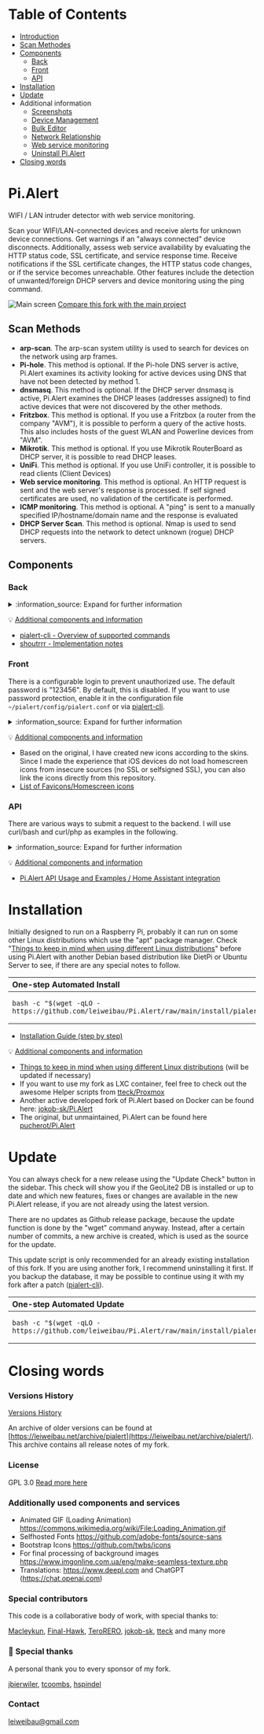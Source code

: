 # Table of Contents

* [Introduction](#pialert)
* [Scan Methodes](#scan-methods)
* [Components](#components)
  * [Back](#back)
  * [Front](#front)
  * [API](#api)
* [Installation](#installation)
* [Update](#update)
* Additional information
  * [Screenshots](docs/SCREENSHOTS.md)
  * [Device Management](docs/DEVICE_MANAGEMENT.md)
  * [Bulk Editor](docs/BULKEDITOR.md)
  * [Network Relationship](docs/NETWORK_RELATIONSHIP.md)
  * [Web service monitoring](docs/WEBSERVICES.md)
  * [Uninstall Pi.Alert](docs/UNINSTALL.md)
* [Closing words](#closing-words)


# Pi.Alert
<!--- --------------------------------------------------------------------- --->

WIFI / LAN intruder detector with web service monitoring.

Scan your WIFI/LAN-connected devices and receive alerts for unknown device connections. Get warnings 
if an "always connected" device disconnects. Additionally, assess web service availability by evaluating 
the HTTP status code, SSL certificate, and service response time. Receive notifications if the SSL 
certificate changes, the HTTP status code changes, or if the service becomes unreachable. Other features 
include the detection of unwanted/foreign DHCP servers and device monitoring using the ping command.


![Main screen][main]
[Compare this fork with the main project](docs/VERSIONCOMPARE.md)


## Scan Methods

  - **arp-scan**. The arp-scan system utility is used to search
        for devices on the network using arp frames.
  - **Pi-hole**. This method is optional. If the Pi-hole DNS server is active, Pi.Alert examines its
        activity looking for active devices using DNS that have not been
        detected by method 1.
  - **dnsmasq**. This method is optional. If the DHCP server dnsmasq is active, Pi.Alert
        examines the DHCP leases (addresses assigned) to find active devices
        that were not discovered by the other methods.
  - **Fritzbox**. This method is optional. If you use a Fritzbox (a router from the company "AVM"), 
        it is possible to perform a query of the active hosts. This also 
        includes hosts of the guest WLAN and Powerline devices from "AVM".
  - **Mikrotik**. This method is optional. If you use Mikrotik RouterBoard as DHCP server,
        it is possible to read DHCP leases.
  - **UniFi**. This method is optional. If you use UniFi controller,
        it is possible to read clients (Client Devices)
  - **Web service monitoring**. This method is optional. An HTTP request is 
        sent and the web server's response is processed. If self signed 
        certificates are used, no validation of the certificate is performed.
  - **ICMP monitoring**. This method is optional. A "ping" is sent to a manually specified
        IP/hostname/domain name and the response is evaluated
  - **DHCP Server Scan**. This method is optional. Nmap is used to send DHCP 
        requests into the network to detect unknown (rogue) DHCP servers.

## Components

### Back

<details>
  <summary>:information_source: Expand for further information</summary>

  - Scan the network searching connected devices using the scanning methods described earlier
  - Checks the reachability of web services and informs about SSL certificate changes
  - Store the information in the DB
  - Report the changes detected by e-mail and/or other services ([Pushsafer](https://www.pushsafer.com/), [Pushover](https://pushover.net/), NTFY, Gotify and Telegram via [shoutrrr](https://github.com/containrrr/shoutrrr/)) and to the Frontend
  - automated DB cleanup tasks
  - a [pialert-cli](docs/PIALERTCLI.md) that helps to configure login, password and some other things

</details>

:bulb: <ins>Additional components and information</ins>

  - [pialert-cli - Overview of supported commands](docs/PIALERTCLI.md)
  - [shoutrrr - Implementation notes](docs/SHOUTRRR.md)

### Front

There is a configurable login to prevent unauthorized use. The default password is "123456". By default, this is disabled. If you want to use password protection, enable it in the configuration file `~/pialert/config/pialert.conf` or via [pialert-cli](docs/PIALERTCLI.md).

<details>
  <summary>:information_source: Expand for further information</summary>

  - Manage the devices inventory and the characteristics (individually or with a [bulk editor](docs/BULKEDITOR.md))
  - Display in a visual way all the information collected by the back *(Sessions, Connected devices, Favorites, Events, Presence, Internet IP address changes, ...)*
  - Manual Nmap scans and Wake-on-LAN (must be supported by the target device) for regular devices and speedtest for the device "Internet" in the details view
  - Simple [network relationship](docs/NETWORK_RELATIONSHIP.md) display
  - Various maintenance tasks and settings (Selection):
    - Language selection *(english, german, spanish, french, italian)*
    - AdminLTE-Skins/Theme/FavIcon selection
    - Set API-key
    - Enable/Disable login
    - DB maintenance tools
    - Config file editor, and many more ...
  - Help/FAQ section
  - Notification page with download options
  - Journal that tracks operations via the frontend, pialert-cli and cronjob

</details>

:bulb: <ins>Additional components and information</ins>

  - Based on the original, I have created new icons according to the skins. Since I made the experience that iOS devices do not load homescreen icons from insecure sources (no SSL or selfsigned SSL), you can also link the icons directly from this repository.
  - [List of Favicons/Homescreen icons](docs/ICONS.md)

### API

There are various ways to submit a request to the backend. I will use curl/bash and curl/php as examples in the following. 

<details>
  <summary>:information_source: Expand for further information</summary>

Currently the API offers the possibility to query 6 things:
  - System status *(Scan on or off, Counts all, online, offline, archived and new devices)*
  - All online devices *(MAC, Name, Vendor, LastIP, Infrastructure, Infrastructure_port)*
  - All offline devices *(MAC, Name, Vendor, LastIP, Infrastructure, Infrastructure_port)*
  - All online ICMP devices *(IP, Name, RTT)*
  - All offline ICMP devices *(IP, Name)*
  - Information about a specific device *(all information, without events and presence)*

</details>

:bulb: <ins>Additional components and information</ins>

 - [Pi.Alert API Usage and Examples / Home Assistant integration](docs/API-USAGE.md)

# Installation
<!--- --------------------------------------------------------------------- --->
Initially designed to run on a Raspberry Pi, probably it can run on some other
Linux distributions which use the "apt" package manager. Check "[Things to keep in mind when using different Linux distributions](docs/LINUX-DISTRIBUTIONS.md)" before using Pi.Alert with another Debian based distribution like DietPi or Ubuntu Server to see, if there are any special notes to follow.

<table>
  <thead>
    <tr><th align="left">One-step Automated Install</th></tr>
  </thead>
  <tbody>
  <tr><td>

```
bash -c "$(wget -qLO - https://github.com/leiweibau/Pi.Alert/raw/main/install/pialert_install.sh)"
```
  </td></tr>
  </tbody>
</table>


- [Installation Guide (step by step)](docs/INSTALL.md)

:bulb: <ins>Additional components and information</ins>

 - [Things to keep in mind when using different Linux distributions](docs/LINUX-DISTRIBUTIONS.md) (will be updated if necessary)
 - If you want to use my fork as LXC container, feel free to check out the awesome Helper scripts from [tteck/Proxmox](https://github.com/tteck/Proxmox)
 - Another active developed fork of Pi.Alert based on Docker can be found here: [jokob-sk/Pi.Alert](https://github.com/jokob-sk/Pi.Alert)
 - The original, but unmaintained, Pi.Alert can be found here [pucherot/Pi.Alert](https://github.com/pucherot/Pi.Alert/)

# Update
<!--- --------------------------------------------------------------------- --->
You can always check for a new release using the "Update Check" button in the sidebar. This check will show you if the GeoLite2 DB is 
installed or up to date and which new features, fixes or changes are available in the new Pi.Alert release, if you are not already using the latest version.

There are no updates as Github release package, because the update function is done by the "wget" command anyway. Instead, after a certain number of commits, 
a new archive is created, which is used as the source for the update.

This update script is only recommended for an already existing installation of this fork. If you are using another fork, 
I recommend uninstalling it first. If you backup the database, it may be possible to continue using it with my fork after a patch ([pialert-cli](docs/PIALERTCLI.md)).

<table>
  <thead>
    <tr><th align="left">One-step Automated Update</th></tr>
  </thead>
  <tbody>
  <tr><td>

```
bash -c "$(wget -qLO - https://github.com/leiweibau/Pi.Alert/raw/main/install/pialert_update.sh)"
```
  </td></tr>
  </tbody>
</table>

# Closing words
<!--- --------------------------------------------------------------------- --->

### Versions History
  [Versions History](docs/VERSIONS_HISTORY.md)
  
  An archive of older versions can be found at [https://leiweibau.net/archive/pialert](https://leiweibau.net/archive/pialert/). This archive contains all release notes of my fork.

### License
  GPL 3.0
  [Read more here](LICENSE.txt)

### Additionally used components and services
  - Animated GIF (Loading Animation) https://commons.wikimedia.org/wiki/File:Loading_Animation.gif
  - Selfhosted Fonts https://github.com/adobe-fonts/source-sans
  - Bootstrap Icons https://github.com/twbs/icons
  - For final processing of background images https://www.imgonline.com.ua/eng/make-seamless-texture.php
  - Translations: https://www.deepl.com and ChatGPT (https://chat.openai.com)

### Special contributors

  This code is a collaborative body of work, with special thanks to:

[Macleykun](https://github.com/Macleykun), [Final-Hawk](https://github.com/Final-Hawk), [TeroRERO](https://github.com/terorero), [jokob-sk](https://github.com/jokob-sk/Pi.Alert), [tteck](https://github.com/tteck/Proxmox) and many more

### :purple_heart: Special thanks

  A personal thank you to every sponsor of my fork.

  [jbierwiler](https://github.com/jbierwiler), [tcoombs](https://github.com/tcoombs), [hspindel](https://github.com/hspindel)


### Contact

  leiweibau@gmail.com

<!--- --------------------------------------------------------------------- --->
[main]:    ./docs/img/screen_main.png          "Main screen"

